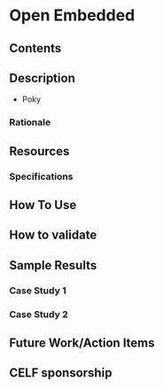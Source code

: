 # Open Embedded
## Contents
## Description
* Poky
### Rationale
## Resources
### Specifications
## How To Use
## How to validate
## Sample Results
### Case Study 1
### Case Study 2
## Future Work/Action Items
## CELF sponsorship
